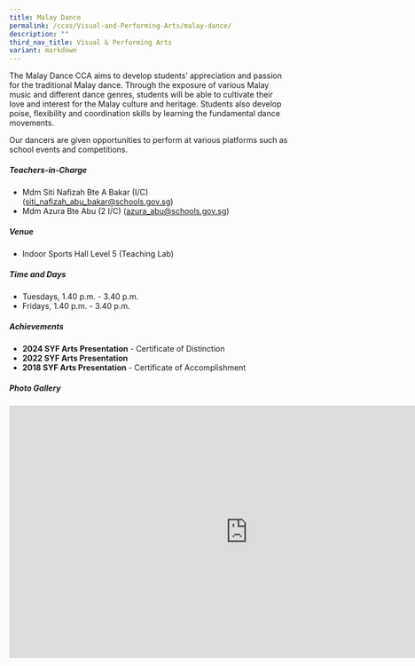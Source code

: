 ```yaml
---
title: Malay Dance
permalink: /ccas/Visual-and-Performing-Arts/malay-dance/
description: ""
third_nav_title: Visual & Performing Arts
variant: markdown
---
```

The Malay Dance CCA aims to develop students’ appreciation and passion for the traditional Malay dance. Through the exposure of various Malay music and different dance genres, students will be able to cultivate their love and interest for the Malay culture and heritage. Students also develop poise, flexibility and coordination skills by learning the fundamental dance movements.

Our dancers are given opportunities to perform at various platforms such as school events and competitions.

##### **Teachers-in-Charge**
* Mdm Siti Nafizah Bte A Bakar (I/C) (siti_nafizah_abu_bakar@schools.gov.sg)
* Mdm Azura Bte Abu (2 I/C) (azura_abu@schools.gov.sg)

##### **Venue**
* Indoor Sports Hall Level 5 (Teaching Lab)

##### **Time and Days**
* Tuesdays, 1.40 p.m. - 3.40 p.m.
* Fridays, 1.40 p.m. - 3.40 p.m.

##### **Achievements**
* **2024 SYF Arts Presentation** - Certificate of Distinction
* **2022 SYF Arts Presentation**
* **2018 SYF Arts Presentation** - Certificate of Accomplishment

##### **Photo Gallery**

<iframe src="https://docs.google.com/presentation/d/e/2PACX-1vQkqvZkKpvUObjHsW8DqFoYGy0-MCYoxuRoYvJEC9Um7655GsPg8B-LXihq6r5Qg04lc5nbKgQGo9kz/embed?start=true&amp;loop=true&amp;delayms=5000" frameborder="0" width="860" height="455" allowfullscreen="true"></iframe>